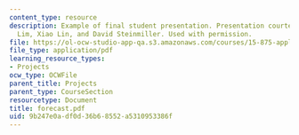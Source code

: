 ```yaml
---
content_type: resource
description: Example of final student presentation. Presentation courtesy of Chris
  Lim, Xiao Lin, and David Steinmiller. Used with permission.
file: https://ol-ocw-studio-app-qa.s3.amazonaws.com/courses/15-875-applications-of-system-dynamics-spring-2004/9b247e0adf0d36b68552a5310953386f_forecast.pdf
file_type: application/pdf
learning_resource_types:
- Projects
ocw_type: OCWFile
parent_title: Projects
parent_type: CourseSection
resourcetype: Document
title: forecast.pdf
uid: 9b247e0a-df0d-36b6-8552-a5310953386f
---
```

